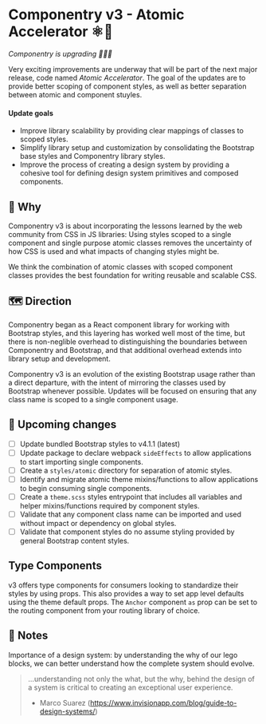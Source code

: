 # Componentry v3 - Atomic Accelerator ⚛️🚀

_Componentry is upgrading 🎉🎉🎉_

Very exciting improvements are underway that will be part of the next major
release, code named _Atomic Accelerator_. The goal of the updates are to provide
better scoping of component styles, as well as better separation between atomic
and component stuyles.

#### Update goals

- Improve library scalability by providing clear mappings of classes to scoped
  styles.
- Simplify library setup and customization by consolidating the Bootstrap base
  styles and Componentry library styles.
- Improve the process of creating a design system by providing a cohesive tool
  for defining design system primitives and composed components.

## 🤔 Why

Componentry v3 is about incorporating the lessons learned by the web community
from CSS in JS libraries: Using styles scoped to a single component and single
purpose atomic classes removes the uncertainty of how CSS is used and what
impacts of changing styles might be.

We think the combination of atomic classes with scoped component classes
provides the best foundation for writing reusable and scalable CSS.

## 🗺 Direction

Componentry began as a React component library for working with Bootstrap
styles, and this layering has worked well most of the time, but there is
non-neglible overhead to distinguishing the boundaries between Componentry and
Bootstrap, and that additional overhead extends into library setup and
development.

Componentry v3 is an evolution of the existing Bootstrap usage rather than a
direct departure, with the intent of mirroring the classes used by Bootstrap
whenever possible. Updates will be focused on ensuring that any class name is
scoped to a single component usage.

## 🚧 Upcoming changes

- [ ] Update bundled Bootstrap styles to v4.1.1 (latest)
- [ ] Update package to declare webpack `sideEffects` to allow applications to
      start importing single components.
- [ ] Create a `styles/atomic` directory for separation of atomic styles.
- [ ] Identify and migrate atomic theme mixins/functions to allow applications
      to begin consuming single components.
- [ ] Create a `theme.scss` styles entrypoint that includes all variables and
      helper mixins/functions required by component styles.
- [ ] Validate that any component class name can be imported and used without
      impact or dependency on global styles.
- [ ] Validate that component styles do no assume styling provided by general
      Bootstrap content styles.

## Type Components

v3 offers type components for consumers looking to standardize their styles by
using props. This also provides a way to set app level defaults using the theme
default props. The `Anchor` component `as` prop can be set to the routing
component from your routing library of choice.

## 📖 Notes

Importance of a design system: by understanding the why of our lego blocks, we
can better understand how the complete system should evolve.

> ...understanding not only the what, but the why, behind the design of a system
> is critical to creating an exceptional user experience.
>
> - Marco Suarez (https://www.invisionapp.com/blog/guide-to-design-systems/)
